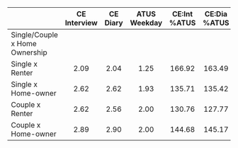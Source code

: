 
|                      | CE<br>Interview |  CE<br>Diary | ATUS<br>Weekday | CE:Int<br>%ATUS | CE:Dia<br>%ATUS |
| -------------------- | :----------: | :----------: | :----------: | :----------: | :----------: |
| Single/Couple x Home Ownership |              |              |              |              |              |
| Single x Renter      |         2.09 |         2.04 |         1.25 |       166.92 |       163.49 |
| Single x Home-owner  |         2.62 |         2.62 |         1.93 |       135.71 |       135.42 |
| Couple x Renter      |         2.62 |         2.56 |         2.00 |       130.76 |       127.77 |
| Couple x Home-owner  |         2.89 |         2.90 |         2.00 |       144.68 |       145.17 |


